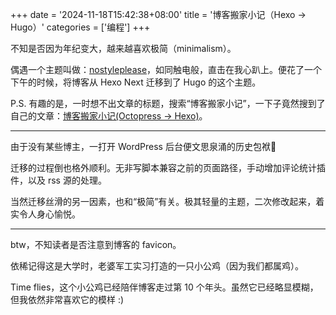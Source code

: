 +++
date = '2024-11-18T15:42:38+08:00'
title = '博客搬家小记（Hexo → Hugo）'
categories = ['编程']
+++

不知是否因为年纪变大，越来越喜欢极简（minimalism）。

偶遇一个主题叫做：[nostyleplease](https://themes.gohugo.io/themes/hugo-theme-nostyleplease/)，如同触电般，直击在我心趴上。便花了一个下午的时候，将博客从 Hexo Next 迁移到了 Hugo 的这个主题。

P.S. 有趣的是，一时想不出文章的标题，搜索“博客搬家小记”，一下子竟然搜到了自己的文章：[博客搬家小记(Octopress → Hexo)](/blog/20180806/octopress-to-hexo/)。

---

由于没有某些博主，一打开 WordPress 后台便文思泉涌的历史包袱🤣 

迁移的过程倒也格外顺利。无非写脚本兼容之前的页面路径，手动增加评论统计插件，以及 rss 源的处理。

当然迁移丝滑的另一因素，也和“极简”有关。极其轻量的主题，二次修改起来，着实令人身心愉悦。

---

btw，不知读者是否注意到博客的 favicon。

依稀记得这是大学时，老婆军工实习打造的一只小公鸡（因为我们都属鸡）。

Time flies，这个小公鸡已经陪伴博客走过第 10 个年头。虽然它已经略显模糊，但我依然非常喜欢它的模样 :)
